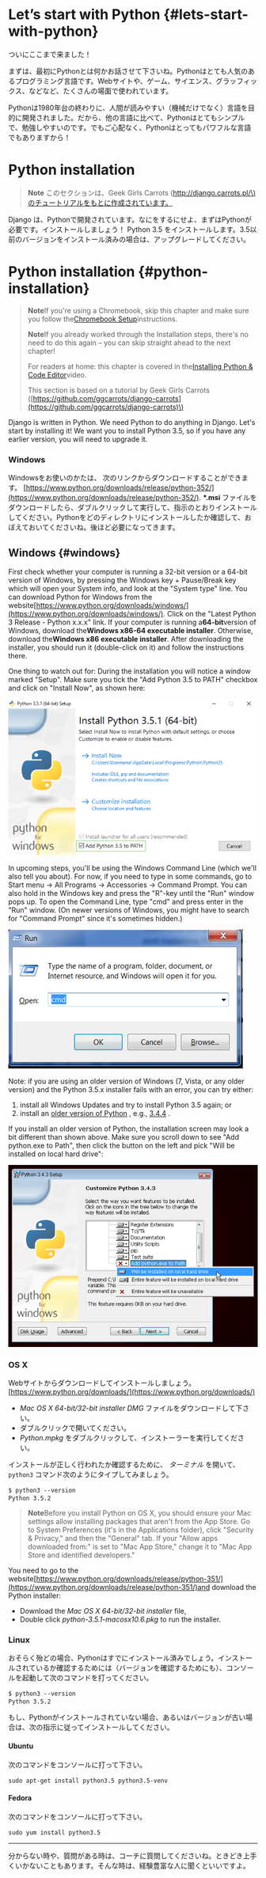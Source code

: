# Let’s start with Python {#lets-start-with-python}

ついにここまで来ました！

まずは、最初にPythonとは何かお話させて下さいね。Pythonはとても人気のあるプログラミング言語です。Webサイトや、ゲーム、サイエンス、グラッフィックス、などなど、たくさんの場面で使われています。

Pythonは1980年台の終わりに、人間が読みやすい（機械だけでなく）言語を目的に開発されました。だから、他の言語に比べて、Pythonはとてもシンプルで、勉強しやすいのです。でもご心配なく、Pythonはとってもパワフルな言語でもありますから！

# Python installation

> **Note** このセクションは、Geek Girls Carrots \([http://django.carrots.pl/\)のチュートリアルをもとに作成されています。](http://django.carrots.pl/%29のチュートリアルをもとに作成されています。)

Django は、Pythonで開発されています。なにをするにせよ、まずはPythonが必要です。インストールしましょう！ Python 3.5 をインストールします。3.5以前のバージョンをインストール済みの場合は、アップグレードしてください。

# Python installation {#python-installation}

> **Note**If you're using a Chromebook, skip this chapter and make sure you follow the[Chromebook Setup](https://tutorial.djangogirls.org/en/chromebook_setup/README.md)instructions.
>
> **Note**If you already worked through the Installation steps, there's no need to do this again – you can skip straight ahead to the next chapter!
>
> For readers at home: this chapter is covered in the[Installing Python & Code Editor](https://www.youtube.com/watch?v=pVTaqzKZCdA)video.
>
> This section is based on a tutorial by Geek Girls Carrots \([https://github.com/ggcarrots/django-carrots](https://github.com/ggcarrots/django-carrots)\)

Django is written in Python. We need Python to do anything in Django. Let's start by installing it! We want you to install Python 3.5, so if you have any earlier version, you will need to upgrade it.

### Windows

Windowsをお使いのかたは、 次のリンクからダウンロードすることができます。 [https://www.python.org/downloads/release/python-352/](https://www.python.org/downloads/release/python-352/).  **\*.msi** ファイルをダウンロードしたら、ダブルクリックして実行して、指示のとおりインストールしてください。Pythonをどのディレクトリにインストールしたか確認して、おぼえておいてくださいね。後ほど必要になってきます。

## Windows {#windows}

First check whether your computer is running a 32-bit version or a 64-bit version of Windows, by pressing the Windows key + Pause/Break key which will open your System info, and look at the "System type" line. You can download Python for Windows from the website[https://www.python.org/downloads/windows/](https://www.python.org/downloads/windows/). Click on the "Latest Python 3 Release - Python x.x.x" link. If your computer is running a**64-bit**version of Windows, download the**Windows x86-64 executable installer**. Otherwise, download the**Windows x86 executable installer**. After downloading the installer, you should run it \(double-click on it\) and follow the instructions there.

One thing to watch out for: During the installation you will notice a window marked "Setup". Make sure you tick the "Add Python 3.5 to PATH" checkbox and click on "Install Now", as shown here:

![](/assets/python-installation-options.png)



In upcoming steps, you'll be using the Windows Command Line \(which we'll also tell you about\). For now, if you need to type in some commands, go to Start menu → All Programs → Accessories → Command Prompt. You can also hold in the Windows key and press the "R"-key until the "Run" window pops up. To open the Command Line, type "cmd" and press enter in the "Run" window. \(On newer versions of Windows, you might have to search for "Command Prompt" since it's sometimes hidden.\)

![](/assets/windows-plus-r.png)

Note: if you are using an older version of Windows \(7, Vista, or any older version\) and the Python 3.5.x installer fails with an error, you can try either:

1. install all Windows Updates and try to install Python 3.5 again; or
2. install an
   [older version of Python](https://www.python.org/downloads/windows/)
   , e.g.,
   [3.4.4](https://www.python.org/downloads/release/python-344/)
   .

If you install an older version of Python, the installation screen may look a bit different than shown above. Make sure you scroll down to see "Add python.exe to Path", then click the button on the left and pick "Will be installed on local hard drive":

![](/assets/add_python_to_windows_path.png)



### OS X

Webサイトからダウンロードしてインストールしましょう。 [https://www.python.org/downloads/](https://www.python.org/downloads/)

* _Mac OS X 64-bit/32-bit installer_ _DMG_ ファイルをダウンロードして下さい。
* ダブルクリックで開いてください。
* _Python.mpkg_ をダブルクリックして、インストーラーを実行してください。

インストールが正しく行われたか確認するために、 _ターミナル_ を開いて、`python3` コマンド次のようにタイプしてみましょう。

```
$ python3 --version
Python 3.5.2
```

> **Note**Before you install Python on OS X, you should ensure your Mac settings allow installing packages that aren't from the App Store. Go to System Preferences \(it's in the Applications folder\), click "Security & Privacy," and then the "General" tab. If your "Allow apps downloaded from:" is set to "Mac App Store," change it to "Mac App Store and identified developers."

You need to go to the website[https://www.python.org/downloads/release/python-351/](https://www.python.org/downloads/release/python-351/)and download the Python installer:

* Download the
  _Mac OS X 64-bit/32-bit installer_
  file,
* Double click
  _python-3.5.1-macosx10.6.pkg_
  to run the installer.

### 

### Linux

おそらく殆どの場合、Pythonはすでにインストール済みでしょう。インストールされているか確認するためには（バージョンを確認するためにも）、コンソールを起動して次のコマンドを打ってください。

```
$ python3 --version
Python 3.5.2
```

もし、Pythonがインストールされていない場合、あるいはバージョンが古い場合は、次の指示に従ってインストールしてください。

#### Ubuntu

次のコマンドをコンソールに打って下さい。

```
sudo apt-get install python3.5 python3.5-venv
```

#### Fedora

次のコマンドをコンソールに打って下さい。

```
sudo yum install python3.5
```

---

分からない時や、質問がある時は、コーチに質問してくださいね。ときどき上手くいかないこともあります。そんな時は、経験豊富な人に聞くといいですよ。

